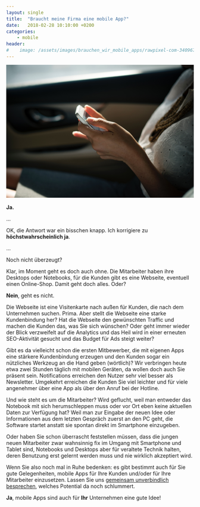 ```yaml
---
layout: single
title:  "Braucht meine Firma eine mobile App?"
date:   2018-02-28 10:10:00 +0200
categories: 
    - mobile
header:
#    image: /assets/images/brauchen_wir_mobile_apps/rawpixel-com-340967-unsplash.jpg
---
```


![Using phone](/assets/images/rawpixel-com-340967-unsplash.jpg)

__Ja.__

...

OK, die Antwort war ein bisschen knapp. Ich korrigiere zu __höchstwahrscheinlich ja__.

...

Noch nicht überzeugt?

Klar, im Moment geht es doch auch ohne. Die Mitarbeiter haben ihre Desktops oder Notebooks, für die Kunden gibt es eine Webseite, eventuell einen Online-Shop. Damit geht doch alles. Oder?

__Nein__, geht es nicht.

Die Webseite ist eine Visitenkarte nach außen für Kunden, die nach dem Unternehmen suchen. Prima. Aber stellt die Webseite eine starke Kundenbindung her? Hat die Webseite den gewünschten Traffic und machen die Kunden das, was Sie sich wünschen? Oder geht immer wieder der Blick verzweifelt auf die Analytics und das Heil wird in einer erneuten SEO-Aktivität gesucht und das Budget für Ads steigt weiter?

Gibt es da vielleicht schon die ersten Mitbewerber, die mit eigenen Apps eine stärkere Kundenbindung erzeugen und den Kunden sogar ein nützliches Werkzeug an die Hand geben (wörtlich)? Wir verbringen heute etwa zwei Stunden täglich mit mobilen Geräten, da wollen doch auch Sie präsent sein. Notifications erreichen den Nutzer sehr viel besser als Newsletter. Umgekehrt erreichen die Kunden Sie viel leichter und für viele angenehmer über eine App als über den Anruf bei der Hotline. 

Und wie steht es um die Mitarbeiter? Wird geflucht, weil man entweder das Notebook mit sich herumschleppen muss oder vor Ort eben keine aktuellen Daten zur Verfügung hat? Weil man zur Eingabe der neuen Idee oder Informationen aus dem letzten Gespräch zuerst an den PC geht, die Software startet anstatt sie spontan direkt im Smartphone einzugeben. 

Oder haben Sie schon überrascht feststellen müssen, dass die jungen neuen Mitarbeiter zwar wahnsinnig fix im Umgang mit Smartphone und Tablet sind, Notebooks und Desktops aber für veraltete Technik halten, deren Benutzung erst gelernt werden muss und nie wirklich akzeptiert wird.  

Wenn Sie also noch mal in Ruhe bedenken: es gibt bestimmt auch für Sie gute Gelegenheiten, mobile Apps für Ihre Kunden und/oder für Ihre Mitarbeiter einzusetzen. Lassen Sie uns [gemeinsam unverbindlich besprechen](/contact), welches Potential da noch schlummert. 

__Ja__, mobile Apps sind auch für __Ihr__ Unternehmen eine gute Idee!

